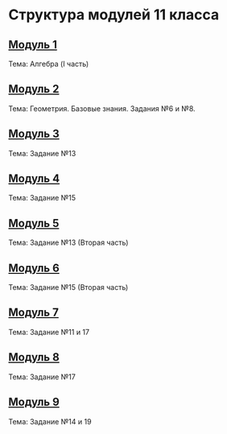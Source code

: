 # Структура модулей 11 класса

## [Модуль 1](./module-1/module-structure.md)

Тема: Алгебра (I часть)  

## [Модуль 2](./module-2/module-structure.md)

Тема: Геометрия. Базовые знания. Задания №6 и №8.

## [Модуль 3](./module-3/module-structure.md)

Тема: Задание №13

## [Модуль 4](./module-4/module-structure.md)

Тема: Задание №15

## [Модуль 5](./module-5/module-structure.md)

Тема: Задание №13 (Вторая часть)

## [Модуль 6](./module-6/module-structure.md)

Тема: Задание №15 (Вторая часть)

## [Модуль 7](./module-7/module-structure.md)

Тема: Задание №11 и 17

## [Модуль 8](./module-8/module-structure.md)

Тема: Задание №17

## [Модуль 9](./module-9/module-structure.md)

Тема: Задание №14 и 19